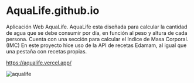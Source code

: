 # AquaLife.github.io

Aplicación Web AquaLife.
AquaLife esta diseñada para calcular la cantidad de agua que se debe consumir por día, en función al peso y altura de 
cada persona.
Cuenta con una sección para calcular el Indice de Masa Corporal. (IMC) 
En este proyecto hice uso de la API de recetas Edamam, al igual que una pestaña con recetas propias.

https://aqualife.vercel.app/

![aqualife](https://user-images.githubusercontent.com/99261724/167211416-9a4bc5d5-0899-484b-8dfd-be6ca29c1905.png)

